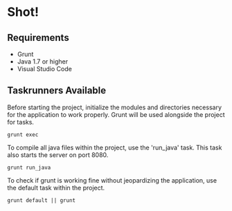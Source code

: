 # Shot!

## Requirements
- Grunt
- Java 1.7 or higher
- Visual Studio Code

## Taskrunners Available

Before starting the project, initialize the modules and directories necessary for the application to work properly. Grunt will be used alongside the project for tasks.
```grunt
grunt exec
```

To compile all java files within the project, use the 'run_java' task. This task also starts the server on port 8080.
```grunt
grunt run_java
```

To check if grunt is working fine without jeopardizing the application, use the default task within the project.
```grunt
grunt default || grunt
```
